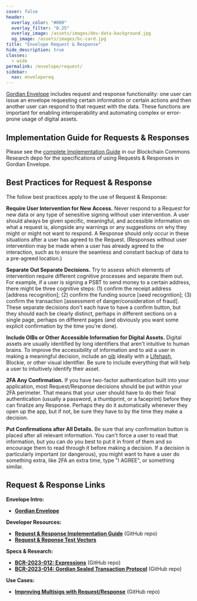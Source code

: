```yaml
---
cover: false
header:
  overlay_color: "#000"
  overlay_filter: "0.25"
  overlay_image: /assets/images/dev-data-background.jpg
  og_image: /assets/images/bc-card.jpg
title: "Envelope Request & Response"
hide_description: true
classes:
  - wide
permalink: /envelope/request/
sidebar:
  nav: envelopereq
---
```


[Gordian Envelope](/envelope/) includes request and response functionality: one user can issue an envelope requesting certain information or certain actions and then another user can respond to that request with the data. These functions are important for enabling interoperability and automating complex or error-prone usage of digital assets.

## Implementation Guide for Requests & Responses

Please see the [complete Implementation Guide](https://github.com/BlockchainCommons/Research/blob/master/papers/bcr-2024-004-request.md) in our Blockchain Commons Research depo for the specifications of using Requests & Responses in Gordian Envelope. 

## Best Practices for Request & Response

The follow best practices apply to the use of Request & Response:

**Require User Intervention for New Access.** Never respond to a Request for new data or any type of senesitive signing without user intervention. A user should always be given specific, meaningful, and accessible information on what a request is, alongside any warnings or any suggestions on why they might or might not want to respond. A Response should only occur in these situations after a user has agreed to the Request. (Responses without user intervention may be made when a user has already agreed to the interaction, such as to ensure the seamless and constant backup of data to a pre-agreed location.)

**Separate Out Separate Decisions.** Try to assess which elements of intervention require different cognitive processes and separate them out. For example, if a user is signing a PSBT to send money to a certain address, there might be three cognitive steps: (1) confirm the receipt address [address recognition]; (2) confirm the funding source [seed recognition]; (3) confirm the transaction [assessment of danger/consideration of fraud]. These separate decisions don't each have to have a confirm button, but they should each be clearly distinct, perhaps in different sections on a single page, perhaps on different pages (and obviously you want some explicit confirmation by the time you're done).

**Include OIBs or Other Accessible Information for Digital Assets.** Digital assets are usually identified by long identifiers that aren't intuitive to human brains. To improve the accessibility of information and to aid a user in making a meaningful decision, include an [oib](/oib/) ideally with a [Lifehash](/lifehash/), Blockie, or other visual identifier. Be sure to include everything that will help a user to intuitively identify their asset.

**2FA Any Confirmation.** If you have two-factor authentication built into your application, most Request/Response decisions should be put within your 2FA perimeter. That means that your user should have to do their final authentication (usually a password, a thumbprint, or a faceprint) before they can finalize any Response. Perhaps they do it automatically whenever they open up the app, but if not, be sure they have to by the time they make a decision.

**Put Confirmations after All Details.** Be sure that any confirmation button is placed after all relevant information. You can't force a user to read that information, but you can do you best to put it in front of them and so encourage them to read through it before making a decision. If a decision is particularly important (or dangerous), you might want to have a user do something extra, like 2FA an extra time, type "I AGREE", or something similar.

## Request & Response Links

**Envelope Intro:**

* [**Gordian Envelope**](/envelope/)

**Developer Resources:**

* [**Request & Response Implementation Guide**](https://github.com/BlockchainCommons/Research/blob/master/papers/bcr-2024-004-request.md) (GitHub repo)
* [**Request & Reponse Test Vectors**](./vectors)

**Specs & Research:**

* [**BCR-2023-012: Expressions**](https://github.com/BlockchainCommons/research/?tab=readme-ov-file) (GitHub repo)
* [**BCR-2023-014: Gordian Sealed Transaction Protocol**](https://github.com/BlockchainCommons/Research/blob/master/papers/bcr-2023-014-gstp.md) (GitHub repo)

**Use Cases:**

* [**Improving Multisigs with Request/Response**](https://github.com/BlockchainCommons/SmartCustody/blob/master/Docs/Scenario-Multisig-RR.md) (GitHub repo)
